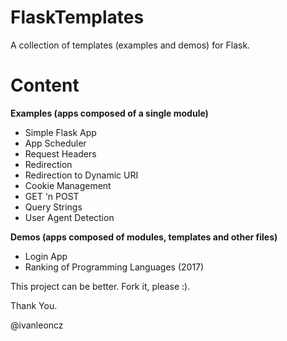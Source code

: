 # FlaskTemplates

A collection of templates (examples and demos) for Flask.


# Content

**Examples (apps composed of a single module)**
- Simple Flask App
- App Scheduler
- Request Headers
- Redirection
- Redirection to Dynamic URI
- Cookie Management
- GET 'n POST
- Query Strings
- User Agent Detection

**Demos (apps composed of modules, templates and other files)**
- Login App
- Ranking of Programming Languages (2017)


This project can be better. Fork it, please :).

Thank You.

@ivanleoncz



